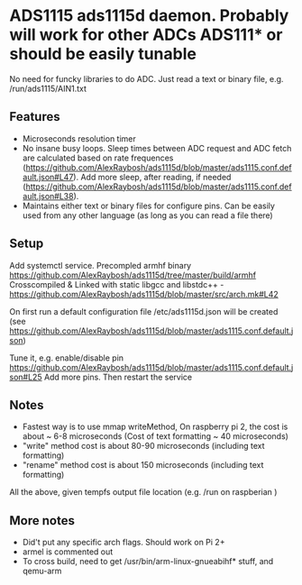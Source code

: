 #  ADS1115 ads1115d daemon.  Probably will work for other ADCs ADS111* or should be easily tunable
No need for funcky libraries to do ADC. Just read a text or binary file, e.g. /run/ads1115/AIN1.txt

## Features
- Microseconds resolution timer
- No insane busy loops. Sleep times between ADC request and ADC fetch are calculated based on rate frequences (https://github.com/AlexRaybosh/ads1115d/blob/master/ads1115.conf.default.json#L47). 
Add more sleep, after reading, if needed (https://github.com/AlexRaybosh/ads1115d/blob/master/ads1115.conf.default.json#L38).
- Maintains either text or binary files for configure pins. Can be easily used from any other language (as long as you can read a file there)



## Setup
Add systemctl service. 
Precompled armhf binary https://github.com/AlexRaybosh/ads1115d/tree/master/build/armhf
Crosscompiled & Linked with static libgcc and libstdc++ - https://github.com/AlexRaybosh/ads1115d/blob/master/src/arch.mk#L42

On first run a default configuration file /etc/ads1115d.json will be created 
(see https://github.com/AlexRaybosh/ads1115d/blob/master/ads1115.conf.default.json)


Tune it, e.g. enable/disable pin https://github.com/AlexRaybosh/ads1115d/blob/master/ads1115.conf.default.json#L25 
Add more pins.
Then restart the service

## Notes
- Fastest way is to use mmap writeMethod, On raspberry pi 2, the cost is about ~ 6-8 microseconds (Cost of text formatting ~ 40 microseconds)
- "write" method cost is about 80-90 microseconds (including text formatting)
- "rename" method cost is about 150 microseconds (including text formatting)

All the above, given tempfs output file location (e.g. /run on raspberian )



## More notes
- Did't put any specific arch flags. Should work on Pi 2+
- armel is commented out
- To cross build, need to get /usr/bin/arm-linux-gnueabihf* stuff, and qemu-arm
